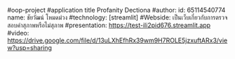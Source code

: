 #oop-project
#application title
Profanity Dectiona
#author: 
id: 65114540774
name: ชัยวัฒน์ โหมดม่วง
#technology: 
[streamlit]
#Webside:
เป็นเว็บเกี่ยวกับการตรวจสอบคำสุภาพหรือไม่สุภาพ
#presentation:
https://test-ili2pid676.streamlit.app
#video:
https://drive.google.com/file/d/13uLXhEfhRx39wm9H7ROLE5jzxuftARx3/view?usp=sharing
